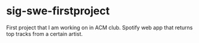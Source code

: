 # sig-swe-firstproject
First project that I am working on in ACM club. Spotify web app that returns top tracks from a certain artist.
